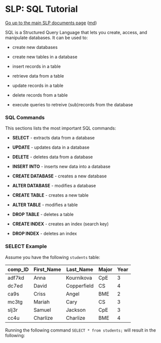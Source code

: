 SLP: SQL Tutorial
=======================

[Go up to the main SLP documents page](index.html) ([md](index.md))

SQL is a Structured Query Language that lets you create, access, and manipulate databases. It can be used to:

- create new databases

- create new tables in a database

- insert records in a table

- retrieve data from a table

- update records in a table

- delete records from a table

- execute queries to retreive (sub)records from the database

### SQL Commands ###

This sections lists the most important SQL commands:

- __SELECT__ - extracts data from a database
	
- __UPDATE__ - updates data in a database
	
- __DELETE__ - deletes data from a database
	
- __INSERT INTO__ - inserts new data into a database
	
- __CREATE DATABASE__ - creates a new database
	
- __ALTER DATABASE__ - modifies a database
	
- __CREATE TABLE__ - creates a new table
	
- __ALTER TABLE__ - modifies a table
	
- __DROP TABLE__ - deletes a table
	
- __CREATE INDEX__ - creates an index (search key)
	
- __DROP INDEX__ - deletes an index
	
### SELECT Example ###

Assume you have the following `students` table:

comp_ID | First_Name | Last_Name | Major | Year 
------------ | ------------- | ------------- | ------------- | -------------
adf7kd | Anna | Kournikova | CpE | 3 
dc7ed | David | Copperfield | CS | 4 
ca9s | Criss | Angel | BME | 2 
mc3tg | Mariah | Cary | CS | 3 
slj3r | Samuel | Jackson | CpE | 3 
cc4u | Charlize | Charlize | BME | 4 

Running the following command
`SELECT * from students;`
will result in the following: